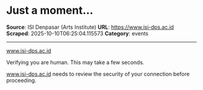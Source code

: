# Just a moment...

**Source**: ISI Denpasar (Arts Institute)
**URL**: https://www.isi-dps.ac.id
**Scraped**: 2025-10-10T06:25:04.115573
**Category**: events

---

www.isi-dps.ac.id

Verifying you are human. This may take a few seconds.

www.isi-dps.ac.id needs to review the security of your connection before proceeding.
